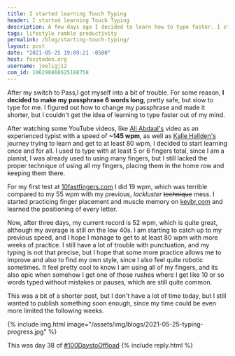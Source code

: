 ```yaml
---
title: I started learning Touch Typing 
header: I started learning Touch Typing 
description: A few days ago I decided to learn how to type faster. I still have a long way to go, but I am getting better every day. 
tags: lifestyle ramble productivity 
permalink: /blog/starting-touch-typing/ 
layout: post 
date: "2021-05-25 19:09:21 -0500" 
host: fosstodon.org 
username: joeligj12 
com_id: 106298868625188758
--- 
```


After my switch to Pass,I got myself into a bit of trouble. For some reason, **I 
decided to make my passphrase 6 words long**, pretty safe, but slow to type for
me. I figured out how to change my passphrase and made it shorter, but I
couldn't get the idea of learning to type faster out of my mind.

After watching some YouTube videos, like [Ali Abdaal's](https://www.youtube.com/watch?v=1ArVtCQqQRE) 
video as an experienced typist with a speed of **~145 wpm**, as well as [Kalle
Hallden's](https://www.youtube.com/watch?v=U8Qc_dzQTJ4) journey
trying to learn and get to at least 80 wpm, I decided to start learning once and for all.
I used to type with at least 5 or 6 fingers total, since I am a pianist, I was
already used to using many fingers, but I still lacked the proper technique of
using all my fingers, placing them in the home row and keeping them there. 

For my first test at [10fastfingers.com](https://10fastfingers.com) I did 19 wpm, which 
was terrible compared to my 55 wpm with my previous, *lackluster* ~~technique~~ mess. I 
started practicing finger placement and muscle memory on [keybr.com](https://keybr.com) 
and learned the positioning of every letter. 

Now, after three days, my current record is 52 wpm, which is quite great,
although my average is still on the low 40s. I am starting to catch up to my
previous speed, and I hope I manage to get to at least 80 wpm with more weeks of
practice. I still have a lot of trouble with punctuation, and my typing is not
that precise, but I hope that some more practice allows me to improve and also
to find my own style, since I also feel quite robotic sometimes. It feel pretty
cool to know I am using all of my fingers, and its also epic when somehow I get
one of those rushes where I get like 10 or so words typed without mistakes or
pauses, which are still quite common.

This was a bit of a shorter post, but I don't have a lot of time today, but I
still wanted to publish something soon enough, since my time could be even more
limited the following weeks.

{% include img.html image="/assets/img/blogs/2021-05-25-typing-progress.jpg" %}

This was day 38 of [#100DaystoOffload](https://100DaystoOffload.com)
{% include reply.html %}

